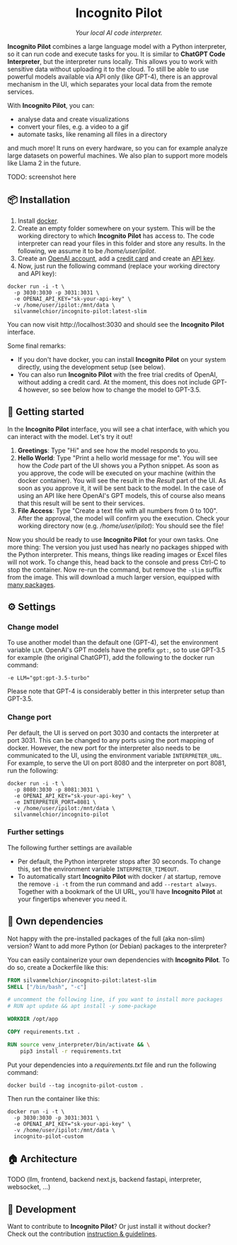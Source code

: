 <h1 align="center">Incognito Pilot</h1>

<p align="center"><em>Your local AI code interpreter.</em></p>

**Incognito Pilot** combines a large language model with a Python interpreter, so it can run code and execute tasks for you.
It is similar to **ChatGPT Code Interpreter**, but the interpreter runs locally.
This allows you to work with sensitive data without uploading it to the cloud.
To still be able to use powerful models available via API only (like GPT-4), there is an approval mechanism in the UI, which separates your local data from the remote services.

With **Incognito Pilot**, you can:

- analyse data and create visualizations
- convert your files, e.g. a video to a gif
- automate tasks, like renaming all files in a directory

and much more!
It runs on every hardware, so you can for example analyze large datasets on powerful machines.
We also plan to support more models like Llama 2 in the future.

TODO: screenshot here

## :package: Installation

1. Install [docker](https://www.docker.com/).
2. Create an empty folder somewhere on your system.
   This will be the working directory to which **Incognito Pilot** has access to.
   The code interpreter can read your files in this folder and store any results.
   In the following, we assume it to be */home/user/ipilot*.
3. Create an [OpenAI account](https://platform.openai.com),
   add a [credit card](https://platform.openai.com/account/billing/payment-methods)
   and create an [API key](https://platform.openai.com/account/api-keys).
4. Now, just run the following command (replace your working directory and API key):

```
docker run -i -t \
  -p 3030:3030 -p 3031:3031 \
  -e OPENAI_API_KEY="sk-your-api-key" \
  -v /home/user/ipilot:/mnt/data \
  silvanmelchior/incognito-pilot:latest-slim
```

You can now visit http://localhost:3030 and should see the **Incognito Pilot** interface.

Some final remarks:

- If you don't have docker, you can install **Incognito Pilot** on your system directly, using the development setup (see below).
- You can also run **Incognito Pilot** with the free trial credits of OpenAI, without adding a credit card.
  At the moment, this does not include GPT-4 however, so see below how to change the model to GPT-3.5.

## :rocket: Getting started

In the **Incognito Pilot** interface, you will see a chat interface, with which you can interact with the model.
Let's try it out!

1. **Greetings**: Type "Hi" and see how the model responds to you.
2. **Hello World**: Type "Print a hello world message for me".
   You will see how the *Code* part of the UI shows you a Python snippet.
   As soon as you approve, the code will be executed on your machine (within the docker container).
   You will see the result in the *Result* part of the UI.
   As soon as you approve it, it will be sent back to the model.
   In the case of using an API like here OpenAI's GPT models, this of course also means that this result will be sent to their services.
3. **File Access**: Type "Create a text file with all numbers from 0 to 100".
   After the approval, the model will confirm you the execution.
   Check your working directory now (e.g. */home/user/ipilot*): You should see the file!

Now you should be ready to use **Incognito Pilot** for your own tasks.
One more thing: The version you just used has nearly no packages shipped with the Python interpreter.
This means, things like reading images or Excel files will not work.
To change this, head back to the console and press Ctrl-C to stop the container.
Now re-run the command, but remove the `-slim` suffix from the image.
This will download a much larger version, equipped with [many packages](/docker/requirements_full.txt).

## :gear: Settings

### Change model

To use another model than the default one (GPT-4), set the environment variable `LLM`.
OpenAI's GPT models have the prefix `gpt:`, so to use GPT-3.5 for example (the original ChatGPT), add the following to the docker run command:

```
-e LLM="gpt:gpt-3.5-turbo"
```

Please note that GPT-4 is considerably better in this interpreter setup than GPT-3.5.

### Change port

Per default, the UI is served on port 3030 and contacts the interpreter at port 3031.
This can be changed to any ports using the port mapping of docker.
However, the new port for the interpreter also needs to be communicated to the UI, using the environment variable `INTERPRETER_URL`.
For example, to serve the UI on port 8080 and the interpreter on port 8081, run the following:

```
docker run -i -t \
  -p 8080:3030 -p 8081:3031 \
  -e OPENAI_API_KEY="sk-your-api-key" \
  -e INTERPRETER_PORT=8081 \
  -v /home/user/ipilot:/mnt/data \
  silvanmelchior/incognito-pilot
```

### Further settings

The following further settings are available

- Per default, the Python interpreter stops after 30 seconds.
  To change this, set the environment variable `INTERPRETER_TIMEOUT`. 
- To automatically start **Incognito Pilot** with docker / at startup, remove the remove `-i -t` from the run command and add `--restart always`.
  Together with a bookmark of the UI URL, you'll have **Incognito Pilot** at your fingertips whenever you need it.

## :toolbox: Own dependencies

Not happy with the pre-installed packages of the full (aka non-slim) version?
Want to add more Python (or Debian) packages to the interpreter?

You can easily containerize your own dependencies with **Incognito Pilot**.
To do so, create a Dockerfile like this:

```dockerfile
FROM silvanmelchior/incognito-pilot:latest-slim
SHELL ["/bin/bash", "-c"]

# uncomment the following line, if you want to install more packages
# RUN apt update && apt install -y some-package

WORKDIR /opt/app

COPY requirements.txt .

RUN source venv_interpreter/bin/activate && \
    pip3 install -r requirements.txt
```

Put your dependencies into a *requirements.txt* file and run the following command:

```
docker build --tag incognito-pilot-custom .
```

Then run the container like this:

```
docker run -i -t \
  -p 3030:3030 -p 3031:3031 \
  -e OPENAI_API_KEY="sk-your-api-key" \
  -v /home/user/ipilot:/mnt/data \
  incognito-pilot-custom
```

## :house: Architecture

TODO (llm, frontend, backend next.js, backend fastapi, interpreter, websocket, ...)

## :wrench: Development

Want to contribute to **Incognito Pilot**?
Or just install it without docker?
Check out the contribution [instruction & guidelines](/CONTRIBUTING.md).
